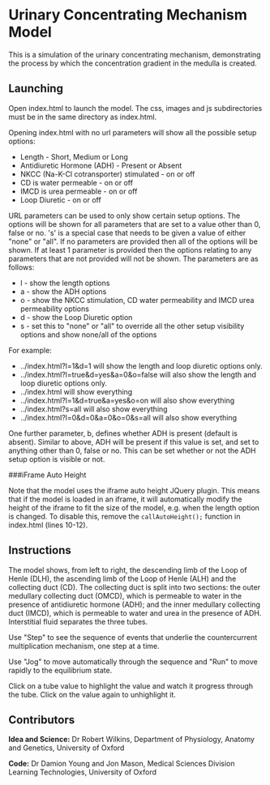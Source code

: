Urinary Concentrating Mechanism Model
=======

This is a simulation of the urinary concentrating mechanism, demonstrating the process by which the concentration gradient in the medulla is created.

Launching
-------

Open index.html to launch the model. The css, images and js subdirectories must be in the same directory as index.html.

Opening index.html with no url parameters will show all the possible setup options:

* Length - Short, Medium or Long
* Antidiuretic Hormone (ADH) - Present or Absent
* NKCC (Na-K-Cl cotransporter) stimulated - on or off
* CD is water permeable - on or off
* IMCD is urea permeable - on or off
* Loop Diuretic - on or off

URL parameters can be used to only show certain setup options. The options will be shown for all parameters that are set to a value other than 0, false or no. 's' is a special case that needs to be given a value of either "none" or "all". If no parameters are provided then all of the options will be shown. If at least 1 parameter is provided then the options relating to any parameters that are not provided will not be shown. The parameters are as follows:

* l - show the length options
* a - show the ADH options
* o - show the NKCC stimulation, CD water permeability and IMCD urea permeability options
* d - show the Loop Diuretic option
* s - set this to "none" or "all" to override all the other setup visibility options and show none/all of the options

For example:
* ../index.html?l=1&d=1 will show the length and loop diuretic options only. 
* ../index.html?l=true&d=yes&a=0&o=false will also show the length and loop diuretic options only. 
* ../index.html will show everything
* ../index.html?l=1&d=true&a=yes&o=on will also show everything
* ../index.html?s=all will also show everything
* ../index.html?l=0&d=0&a=0&o=0&s=all will also show everything

One further parameter, b, defines whether ADH is present (default is absent). Similar to above, ADH will be present if this value is set, and set to anything other than 0, false or no. This can be set whether or not the ADH setup option is visible or not. 

###iFrame Auto Height

Note that the model uses the iframe auto height JQuery plugin. This means that if the model is loaded in an iframe, it will automatically modify the height of the iframe to fit the size of the model, e.g. when the length option is changed. To disable this, remove the `callAutoHeight();` function in index.html (lines 10-12).

Instructions
-------

The model shows, from left to right, the descending limb of the Loop of Henle (DLH), the ascending limb of the Loop of Henle (ALH) and the collecting duct (CD). The collecting duct is split into two sections: the outer medullary collecting duct (OMCD), which is permeable to water in the presence of antidiuretic hormone (ADH); and the inner medullary collecting duct (IMCD), which is permeable to water and urea in the presence of ADH. Interstitial fluid separates the three tubes.

Use "Step" to see the sequence of events that underlie the countercurrent multiplication mechanism, one step at a time. 

Use "Jog" to move automatically through the sequence and "Run" to move rapidly to the equilibrium state. 

Click on a tube value to highlight the value and watch it progress through the tube. Click on the value again to unhighlight it. 

Contributors
-------

**Idea and Science:** Dr Robert Wilkins, Department of Physiology, Anatomy and Genetics, University of Oxford

**Code:** Dr Damion Young and Jon Mason, Medical Sciences Division Learning Technologies, University of Oxford
